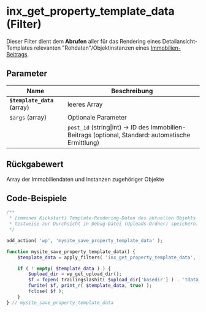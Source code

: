 # inx_get_property_template_data (Filter)

Dieser Filter dient dem **Abrufen** aller für das Rendering eines Detailansicht-Templates relevanten "Rohdaten"/Objektinstanzen eines [Immobilien-Beitrags](/beitragsarten-taxonomien).

[](_info_add_on_hooks.md ':include')

## Parameter

| Name | Beschreibung |
| ---- | ------------ |
| **`$template_data`** (array) | leeres Array |
| `$args` (array) | Optionale Parameter |
| | `post_id` (string\|int) → ID des Immobilien-Beitrags (optional, Standard: automatische Ermittlung) |

## Rückgabewert

Array der Immobiliendaten und Instanzen zugehöriger Objekte

## Code-Beispiele

```php
/**
 * [immonex Kickstart] Template-Rendering-Daten des aktuellen Objekts
 * testweise zur Durchsicht in Debug-Datei (Uploads-Ordner) speichern.
 */

add_action( 'wp', 'mysite_save_property_template_data' );

function mysite_save_property_template_data() {
	$template_data = apply_filters( 'inx_get_property_template_data', [] );

	if ( ! empty( $template_data ) ) {
		$upload_dir = wp_get_upload_dir();
		$f = fopen( trailingslashit( $upload_dir['basedir'] ) . 'tdata_debug.txt', 'w+');
		fwrite( $f, print_r( $template_data, true) );
		fclose( $f );
	}
} // mysite_save_property_template_data
```

[](_backlink.md ':include')